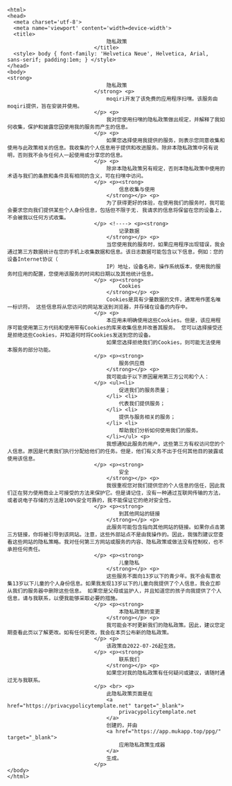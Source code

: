 <!DOCTYPE html>
    <html>
    <head>
      <meta charset='utf-8'>
      <meta name='viewport' content='width=device-width'>
      <title>
									隐私政策
								</title>
      <style> body { font-family: 'Helvetica Neue', Helvetica, Arial, sans-serif; padding:1em; } </style>
    </head>
    <body>
    <strong>
									隐私政策
								</strong> <p>
									moqiri开发了该免费的应用程序扫嘿。该服务由moqiri提供，旨在安装并使用。
								</p> <p>
									我对您使用扫嘿的隐私政策做出规定，并解释了我如何收集，保护和披露您因使用我的服务而产生的信息。
								</p> <p>
									如果您选择使用我提供的服务，则表示您同意收集和使用与此政策相关的信息。我收集的个人信息用于提供和改进服务。除非本隐私政策中另有说明，否则我不会与任何人一起使用或分享您的信息。
								</p> <p>
									除非本隐私政策另有规定，否则本隐私政策中使用的术语与我们的条款和条件具有相同的含义，可在扫嘿中访问。
								</p> <p><strong>
										信息收集与使用
									</strong></p> <p>
									为了获得更好的体验，在使用我们的服务时，我可能会要求您向我们提供某些个人身份信息，包括但不限于无. 我请求的信息将保留在您的设备上，不会被我以任何方式收集。
								</p> <!----> <p><strong>
										记录数据
									</strong></p> <p>
									当您使用我的服务时，如果应用程序出现错误，我会通过第三方数据统计在您的手机上收集数据和信息。该日志数据可能包含以下信息，例如：您的设备Internet协议（
									IP）地址，设备名称，操作系统版本，使用我的服务时应用的配置，您使用该服务的时间和日期以及其他统计信息。
								</p> <p><strong>
										Cookies
									</strong></p> <p>
									Cookies是具有少量数据的文件，通常用作匿名唯一标识符。 这些信息将从您访问的网站发送到浏览器，并存储在设备的内存中。
								</p> <p>
									本应用未明确使用这些Cookies。但是，该应用程序可能使用第三方代码和使用带有Cookies的库来收集信息并改善其服务。 您可以选择接受还是拒绝这些Cookies，并知道何时将Cookies发送到您的设备。
									如果您选择拒绝我们的Cookies，则可能无法使用本服务的部分功能。
								</p> <p><strong>
										服务供应商
									</strong></p> <p>
									我可能由于以下原因雇用第三方公司和个人：
								</p> <ul><li>
										促进我们的服务质量；
									</li> <li>
										代表我们提供服务；
									</li> <li>
										提供与服务相关的服务；
									</li> <li>
										帮助我们分析如何使用我们的服务。
									</li></ul> <p>
									我想通知此服务的用户，这些第三方有权访问您的个人信息。原因是代表我们执行分配给他们的任务。但是，他们有义务不出于任何其他目的披露或使用该信息。
								</p> <p><strong>
										安全
									</strong></p> <p>
									我很重视您对我们提供您的个人信息的信任，因此我们正在努力使用商业上可接受的方法来保护它。但是请记住，没有一种通过互联网传输的方法，或者说电子存储的方法是100%安全可靠的，我不能保证它的绝对安全性。
								</p> <p><strong>
										到其他网站的链接
									</strong></p> <p>
									此服务可能包含指向其他网站的链接。如果你点击第三方链接，你将被引导到该网站。注意，这些外部站点不是由我操作的。因此，我强烈建议您查看这些网站的隐私策略。我对任何第三方网站或服务的内容、隐私政策或做法没有控制权，也不承担任何责任。
								</p> <p><strong>
										儿童隐私
									</strong></p> <p>
									这些服务不面向13岁以下的青少年。我不会有意收集13岁以下儿童的个人身份信息。如果我发现13岁以下的儿童向我提供了个人信息，我会立即从我们的服务器中删除这些信息。 如果您是父母或监护人，并且知道您的孩子向我提供了个人信息，请与我联系，以便我能够采取必要的措施。
								</p> <p><strong>
										本隐私政策的变更
									</strong></p> <p>
									我可能会不时更新我们的隐私政策。因此，建议您定期查看此页以了解更改。如有任何更改，我会在本页公布新的隐私政策。
								</p> <p>
									该政策自2022-07-26起生效。
								</p> <p><strong>
										联系我们
									</strong></p> <p>
									如果您对我的隐私政策有任何疑问或建议，请随时通过无与我联系。
								</p> <br> <p>
									此隐私政策页面是在
									<a href="https://privacypolicytemplate.net" target="_blank">
										privacypolicytemplate.net
									</a>
									创建的，并由
									<a href="https://app.mukapp.top/ppg/" target="_blank">
										应用隐私政策生成器
									</a>
									生成。
								</p>
    </body>
    </html>
      
